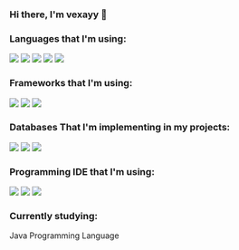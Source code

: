 ### Hi there, I'm vexayy 👋

### Languages that I'm using:

<img src="https://img.shields.io/badge/Java-ED8B00?style=for-the-badge&logo=java&logoColor=white" />
<img src="https://img.shields.io/badge/JavaScript-F7DF1E?style=for-the-badge&logo=JavaScript&logoColor=white" />
<img src="https://img.shields.io/badge/Python-3776AB?style=for-the-badge&logo=Python&logoColor=white" />
<img src="https://img.shields.io/badge/HTML5-E34F26?style=for-the-badge&logo=html5&logoColor=white" />
<img src="https://img.shields.io/badge/CSS3-1572B6?style=for-the-badge&logo=css3&logoColor=white" />

### Frameworks that I'm using:
<img src="https://img.shields.io/badge/Tailwind CSS-06B6D4?style=for-the-badge&logo=Tailwind CSS&logoColor=white" />
<img src="https://img.shields.io/badge/React.js-61DAFB?style=for-the-badge&logo=React&logoColor=white" />
<img src="https://img.shields.io/badge/Node.js-76D04B?style=for-the-badge&logo=Node.js&logoColor=white" />

### Databases That I'm implementing in my projects:

<img src="https://img.shields.io/badge/MySQL-4479A1?style=for-the-badge&logo=mysql&logoColor=white" />
<img src="https://img.shields.io/badge/SQLite-003B57?style=for-the-badge&logo=sqlite&logoColor=4EA94B" />
<img src="https://img.shields.io/badge/Firebase-FFCA28?style=for-the-badge&logo=Firebase&logoColor=4EA94B" />

### Programming IDE that I'm using:

<img src="https://img.shields.io/badge/Eclipse-2C2255?style=for-the-badge&logo=eclipse&logoColor=white" />
<img src="https://img.shields.io/badge/IntelliJIDEA-000000.svg?style=for-the-badge&logo=intellij-idea&logoColor=white" />
<img src="https://img.shields.io/badge/Atom-66595C?style=for-the-badge&logo=Atom&logoColor=white" />

### Currently studying:

Java Programming Language
